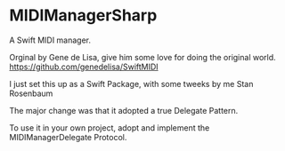 # MIDIManagerSharp

A Swift MIDI manager.

Orginal by Gene de Lisa, give him some love for doing the original world.
https://github.com/genedelisa/SwiftMIDI

I just set this up as a Swift Package, with some tweeks by me Stan Rosenbaum

The major change was that it adopted a true Delegate Pattern.

To use it in your own project, adopt and implement the MIDIManagerDelegate Protocol.

